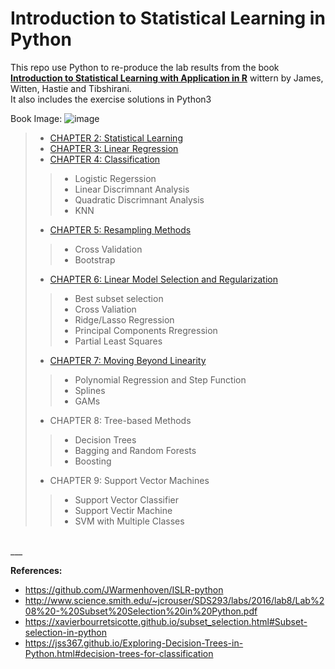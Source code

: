 # Introduction to Statistical Learning in Python

This repo use Python to re-produce the lab results from the book [**Introduction to Statistical Learning with Application in R**](https://www-bcf.usc.edu/~gareth/ISL/) wittern by James, Witten, Hastie and Tibshirani. <br>It also includes the exercise solutions in Python3

Book Image: ![image](https://github.com/junyanyao/ISLR_Python/blob/master/Dataset/image.png)

>* [CHAPTER 2: Statistical Learning](https://github.com/junyanyao/ISLR_Python/blob/master/Ch2%20Statistical%20Learning%20Lab.ipynb)
>* [CHAPTER 3: Linear Regression](https://github.com/junyanyao/ISLR_Python/blob/master/Ch3%20Linear%20Regression.ipynb)
>* [CHAPTER 4: Classification](https://github.com/junyanyao/ISLR_Python/blob/master/Ch4%20Classification.ipynb)
>>* Logistic Regerssion
>>* Linear Discrimnant Analysis
>>* Quadratic Discrimnant Analysis
>>* KNN
>* [CHAPTER 5: Resampling Methods](https://github.com/junyanyao/ISLR_Python/blob/master/Ch5%20Resampling%20Methods.ipynb)
>>* Cross Validation
>>* Bootstrap
>* [CHAPTER 6: Linear Model Selection and Regularization](https://github.com/junyanyao/ISLR_Python/blob/master/Ch6%20Linear%20Model%20Selection%20and%20Regularization.ipynb)
>>* Best subset selection
>>* Cross Valiation
>>* Ridge/Lasso Regression
>>* Principal Components Rregression
>>* Partial Least Squares
>* [CHAPTER 7: Moving Beyond Linearity](https://github.com/junyanyao/ISLR_Python/blob/master/Ch7%20Move%20beyond%20Linearity.ipynb)
>>* Polynomial Regression and Step Function
>>* Splines
>>* GAMs
>* CHAPTER 8: Tree-based Methods
>>* Decision Trees
>>* Bagging and Random Forests
>>* Boosting
>* CHAPTER 9: Support Vector Machines
>>* Support Vector Classifier
>>* Support Vectir Machine
>>* SVM with Multiple Classes




<br>
___

**References:**
* https://github.com/JWarmenhoven/ISLR-python
* http://www.science.smith.edu/~jcrouser/SDS293/labs/2016/lab8/Lab%208%20-%20Subset%20Selection%20in%20Python.pdf
* https://xavierbourretsicotte.github.io/subset_selection.html#Subset-selection-in-python
* https://jss367.github.io/Exploring-Decision-Trees-in-Python.html#decision-trees-for-classification


